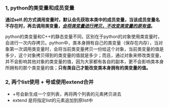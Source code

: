### 1, python的类变量和成员变量

**通过self.的方式调用变量时，默认会先获取本类中的成员变量，当该成员变量名不存在时，再去调用类变量，*<u>会将类变量进行拷贝，不改变类变量的原有值</u>*。**

python的类变量和C++的静态变量不同，区别在于python的对象使用类变量时，会进行一次内存拷贝。python中，类本身拥有自己的类变量（保存在内存），当对象第一次调用类变量时，会将当前类变量拷贝一份给这个对象，当前类变量的值是多少，这个对象拷贝得到的类变量的值就是多少；而且，通过对象来修改类变量，并不会影响其他对象的类变量的值，因为大家都有各自的副本，更不会影响类本身所拥有的那个类变量的值；**只有类自己才能改变类本身拥有的类变量的值。**



### 2, 两个list使用 + 号或使用extend合并

- +号会新生成一个空列表，再将两个列表的元素拷贝进去
- extend 是将指定list的元素追加到原list中

